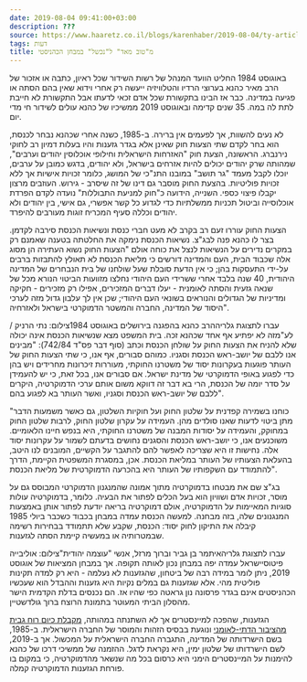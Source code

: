 ```yaml
---
date: 2019-08-04 09:41:00+03:00
description: ???
source: https://www.haaretz.co.il/blogs/karenhaber/2019-08-04/ty-article/0000017f-f8a9-d47e-a37f-f9bd466b0000
tags: דעות
title: מ"טוב מאד" ל"נכשל" במבחן הכהניסטי
---
```


באוגוסט 1984 החליט הוועד המנהל של רשות השידור שכל ראיון, כתבה או אזכור של הרב מאיר כהנא בערוצי הרדיו והטלוויזיה ייעשה רק אחרי וידוא שאין בהם הסתה או פגיעה במדינה. כבר אז הבינו בתקשורת שכל אדם זכאי לדעתו אבל התקשורת לא חייבת לתת לה במה. 35 שנים קדימה ובאוגוסט 2019 ממשיכיו של כהנא עולים לשידור חי מדי יום. 

לא נעים להשוות, אך לפעמים אין ברירה. ב-1985, כשנה אחרי שכהנא נבחר לכנסת, הוא בחר לקדם שתי הצעות חוק שאינן אלא בגדר גזענות והיו בעלות דמיון רב לחוקי נירנברג. הראשונה, הצעת חוק "האזרחות הישראלית וחילופי אוכלוסין יהודים וערבים", שמהותה שרק יהודים יכולים להיות אזרחים בישראל, ולא יהודים, בדגש כמובן על ערבים, יוכלו לקבל מעמד "גר תושב" במובנו התנ"כי של המושג, כלומר זכויות אישיות אך ללא זכויות פוליטיות. בהצעת החוק מוסבר גם דינו של זה שיסרב - גירוש. העוזבים מרצון יקבלו פיצוי כספי. השנייה, הידועה כ"חוק למניעת התבוללות" נועדה לקדם הפרדת אוכלוסייה וביטול תכניות ממשלתיות כדי לגדוע כל קשר אפשרי, גם אישי, בין יהודים ולא יהודים וכללה סעיף המכריח זוגות מעורבים להיפרד. 

הצעות החוק עוררו זעם רב בקרב לא מעט חברי כנסת ונשיאות הכנסת סירבה לקדמן. בצר לו כהנא פנה לבג"צ. נשיאות הכנסת נימקה את החלטתה בטענה שאמנם רק במקרים נדירים על הנשיאות לנצל את כוחה אולם "הצעות החוק נשוא העתירה הן מסוג אלה שכבוד הבית, העם והמדינה דורשים כי מליאת הכנסת לא תאולץ להתבזות ברבים על-ידי התעסקות בהן; כי אין הדעת סובלת שעל שולחנו של בית הנבחרים של המדינה היהודית, 40 שנה בלבד אחרי ששרידי העם היהודי נחלצו מזוועות הביטוי הנורא מכל של שנאה גזעית והסתה לאומנית - יעלו דברים המזכירים, אפילו רק מזכירים - חקיקה ומדיניות של הגדולים והנוראים בשונאי העם היהודי; שכן אין לך עלבון גדול מזה לערכי היסוד של המדינה, החברה והמשטר הדמוקרטי בישראל ולאזרחיה". 

 עברו לתצוגת גלריההרב כהנא בהפגנה בירושלים באוגוסט 1984צילום: נתי הרניק / לע"מזה לא יפתיע אף אחד שכהנא זכה. בית המשפט מצא שנשיאות הכנסת אינה יכולה שלא להניח את הצעות החוק על שולחן הכנסת וכתב (סוף דבר פס"ד 742/84): "מבינים אנו ללבם של יושב-ראש הכנסת וסגניו. כמוהם סבורים, אף אנו, כי שתי הצעות החוק של העותר פוגעות בעקרונות יסוד של משטרנו החוקתי, מעוררות זיכרונות מחרידים ויש בהן כדי לפגוע באופי הדמוקרטי של מדינת ישראל. אם סבורים אנו, בכל זאת, כי יש להעמידן על סדר יומה של הכנסת, הרי בא דבר זה דווקא משום אותם ערכי הדמוקרטיה, היקרים ללבם של יושב-ראש הכנסת וסגניו, ואשר העותר בא לפגוע בהם". 

"כוחנו בשמירה קפדנית על שלטון החוק ועל חוקיות השלטון, גם כאשר משמעות הדבר מתן ביטוי לדעות שאנו סולדים מהן. העמידה על עקרון שלטון החוק, לרבות שלטון החוק במחוקק, והעמידה על יסודות המבנה של משטרנו החוקתי, היא בנפש חיינו הלאומיים. משוכנעים אנו, כי יושב-ראש הכנסת והסגנים נחושים בדעתם לשמור על עקרונות יסוד אלה. נחישות זו היא שצריכה לאפשר להם להתגבר על הקשיים, המובנים לנו היטב, בהעלאת הצעותיו של העותר במליאת הכנסת. אכן, במסגרת המשפטית הקיימת, הדרך להתמודד עם השקפותיו של העותר היא בהכרעה הדמוקרטית של מליאת הכנסת". 

בג"צ שם את מבטחו בדמוקרטיה מתוך אמונה שהמנגנון הדמוקרטי המבוסס גם על מוסר, זכויות אדם ושוויון הוא בעל הכלים לפתור את הבעיה. כלומר, בדמוקרטיה עולות סוגיות המאיימות על הדמוקרטיה, אולם דמוקרטיה בריאה יודעת לפתור אותן באמצעות המנגנונים שלה, בזה מבחנה. למעשה הכנסת עמדה במבחן בכבוד כשכבר ביולי 1985 קיבלה את התיקון לחוק יסוד: הכנסת, שקבע שלא תתמודד בבחירות רשימה שבמטרותיה או במעשיה קיימת הסתה לגזענות. 

 עברו לתצוגת גלריהאיתמר בן גביר וברוך מרזל, אנשי "עוצמה יהודית"צילום: אוליבייה פיטוסיישראל עמדה יפה במבחן נכון לאותה תקופה. אך במבחן המציאות של אוגוסט 2019, ניתן לומר במידה רבה של ביטחון, שהגזענות לא נעלמה - היא רק למדה תקינות פוליטית מהי. אלא שגזענות גם במלים נקיות היא גזענות וההבדל הוא שעכשיו הכהניסטים אינם בגדר פרסונה נון גראטה כפי שהיו אז. הם נכנסים בדלת הקדמית הישר מהסלון הביתי המעוטר בתמונת הרוצח ברוך גולדשטיין. 

הגזענות, שהפכה למיינסטרים אך לא השתנתה במהותה, [מקבלת כיום רוח גבית מהציבור הדתי-לאומני](/news/elections/2019-08-02/ty-article/.premium/0000017f-e270-d38f-a57f-e672fd5f0000) ונוגעת בבסיס הזהות והמוסר של החברה הישראלית. ב-1985, בשם הישרדותה של המדינה, התגברה החברה הישראלית על המכשול. אך ב-2019, לשם הישרדותו של שלטון ימין, היא נקראת לדגל. ההזמנה של ממשיכי דרכו של כהנא להימנות על המיינסטרים הימני היא כרסום בכל מה שנשאר מהדמוקרטיה, כי במקום בו פורחת הגזענות הדמוקרטיה קמלה.
